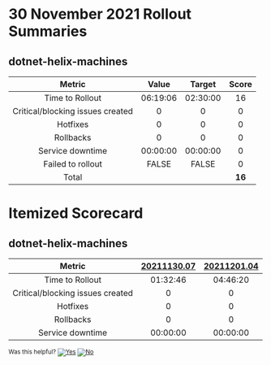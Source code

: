# 30 November 2021 Rollout Summaries

## dotnet-helix-machines

|              Metric              |   Value  |  Target  |   Score   |
|:--------------------------------:|:--------:|:--------:|:---------:|
| Time to Rollout                  | 06:19:06 | 02:30:00 |     16     |
| Critical/blocking issues created |     0    |    0     |     0     |
| Hotfixes                         |     0    |    0     |     0     |
| Rollbacks                        |     0    |    0     |     0     |
| Service downtime                 | 00:00:00 | 00:00:00 |     0     |
| Failed to rollout                |   FALSE  |   FALSE  |     0     |
| Total                            |          |          |   **16**   |


# Itemized Scorecard

## dotnet-helix-machines

| Metric | [20211130.07](https://dev.azure.com/dnceng/7ea9116e-9fac-403d-b258-b31fcf1bb293/_build/results?buildId=1490779) | [20211201.04](https://dev.azure.com/dnceng/7ea9116e-9fac-403d-b258-b31fcf1bb293/_build/results?buildId=1492348) |
|:-----:|:-----:|:-----:|
| Time to Rollout | 01:32:46 | 04:46:20 |
| Critical/blocking issues created | 0 | 0 |
| Hotfixes | 0 | 0 |
| Rollbacks | 0 | 0 |
| Service downtime | 00:00:00 | 00:00:00 |



<!-- Begin Generated Content: Doc Feedback -->
<sub>Was this helpful? [![Yes](https://helix.dot.net/f/ip/5?p=Documentation%5CTeamProcess%5CRollout-Scorecards%5CScorecard_2021-11-30.md)](https://helix.dot.net/f/p/5?p=Documentation%5CTeamProcess%5CRollout-Scorecards%5CScorecard_2021-11-30.md) [![No](https://helix.dot.net/f/in)](https://helix.dot.net/f/n/5?p=Documentation%5CTeamProcess%5CRollout-Scorecards%5CScorecard_2021-11-30.md)</sub>
<!-- End Generated Content-->
